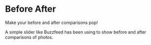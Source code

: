 Before After
================

Make your before and after comparisons pop!

A simple slider like Buzzfeed has been using to show before and after comparisons of photos.
